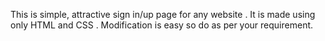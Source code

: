 This is simple, attractive sign in/up page for any website .
It is made using only HTML and CSS .
Modification is easy so do as per your requirement. 
